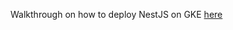 Walkthrough on how to deploy NestJS on GKE [here](https://www.kscerbiakas.lt/google-kubernetes-engine/)
